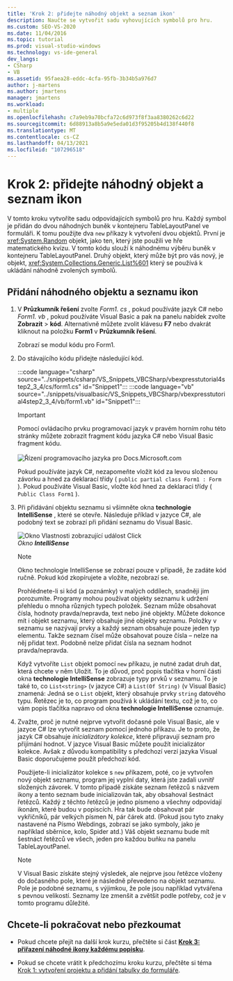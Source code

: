 ```yaml
---
title: 'Krok 2: přidejte náhodný objekt a seznam ikon'
description: Naučte se vytvořit sadu vyhovujících symbolů pro hru.
ms.custom: SEO-VS-2020
ms.date: 11/04/2016
ms.topic: tutorial
ms.prod: visual-studio-windows
ms.technology: vs-ide-general
dev_langs:
- CSharp
- VB
ms.assetid: 95faea28-eddc-4cfa-95fb-3b34b5a976d7
author: j-martens
ms.author: jmartens
manager: jmartens
ms.workload:
- multiple
ms.openlocfilehash: c7a9eb9a70bcfa72c6d973f8f3aa8380262c6d22
ms.sourcegitcommit: 6d88913a8b5a9e5eda01d3f95205b4d138f440f8
ms.translationtype: MT
ms.contentlocale: cs-CZ
ms.lasthandoff: 04/13/2021
ms.locfileid: "107296518"
---
```

# <a name="step-2-add-a-random-object-and-a-list-of-icons"></a>Krok 2: přidejte náhodný objekt a seznam ikon

V tomto kroku vytvoříte sadu odpovídajících symbolů pro hru. Každý symbol je přidán do dvou náhodných buněk v kontejneru TableLayoutPanel ve formuláři. K tomu použijte dva `new` příkazy k vytvoření dvou objektů. První je <xref:System.Random> objekt, jako ten, který jste použili ve hře matematického kvízu. V tomto kódu slouží k náhodnému výběru buněk v kontejneru TableLayoutPanel. Druhý objekt, který může být pro vás nový, je objekt, <xref:System.Collections.Generic.List%601> který se používá k ukládání náhodně zvolených symbolů.

## <a name="to-add-a-random-object-and-a-list-of-icons"></a>Přidání náhodného objektu a seznamu ikon

1. V **Průzkumník řešení** zvolte *Form1. cs* , pokud používáte jazyk C# nebo *Form1. vb* , pokud používáte Visual Basic a pak na panelu nabídek zvolte **Zobrazit**  >  **kód**. Alternativně můžete zvolit klávesu **F7** nebo dvakrát kliknout na položku **Form1** v **Průzkumník řešení**.

     Zobrazí se modul kódu pro Form1.

2. Do stávajícího kódu přidejte následující kód.

     :::code language="csharp" source="../snippets/csharp/VS_Snippets_VBCSharp/vbexpresstutorial4step2_3_4/cs/form1.cs" id="Snippet1":::
     :::code language="vb" source="../snippets/visualbasic/VS_Snippets_VBCSharp/vbexpresstutorial4step2_3_4/vb/form1.vb" id="Snippet1":::

      > [!IMPORTANT]
      > Pomocí ovládacího prvku programovací jazyk v pravém horním rohu této stránky můžete zobrazit fragment kódu jazyka C# nebo Visual Basic fragment kódu.<br><br>![Řízení programovacího jazyka pro Docs.Microsoft.com](../ide/media/docs-programming-language-control.png)

      Pokud používáte jazyk C#, nezapomeňte vložit kód za levou složenou závorku a hned za deklarací třídy ( `public partial class Form1 : Form` ). Pokud používáte Visual Basic, vložte kód hned za deklaraci třídy ( `Public Class Form1` ).

3. Při přidávání objektu seznamu si všimněte okna **technologie IntelliSense** , které se otevře. Následuje příklad v jazyce C#, ale podobný text se zobrazí při přidání seznamu do Visual Basic.

     ![Okno Vlastnosti zobrazující událost Click](../ide/media/express_listintellisense.png)<br/>*Okno **IntelliSense***

    > [!NOTE]
    > Okno technologie IntelliSense se zobrazí pouze v případě, že zadáte kód ručně. Pokud kód zkopírujete a vložíte, nezobrazí se.

     Prohlédnete-li si kód (a poznámky) v malých oddílech, snadněji jim porozumíte. Programy mohou používat objekty seznamu k udržení přehledu o mnoha různých typech položek. Seznam může obsahovat čísla, hodnoty pravda/nepravda, text nebo jiné objekty. Můžete dokonce mít i objekt seznamu, který obsahuje jiné objekty seznamu. Položky v seznamu se nazývají prvky a každý seznam obsahuje pouze jeden typ elementu. Takže seznam čísel může obsahovat pouze čísla – nelze na něj přidat text. Podobně nelze přidat čísla na seznam hodnot pravda/nepravda.

     Když vytvoříte `List` objekt pomocí `new` příkazu, je nutné zadat druh dat, která chcete v něm Uložit. To je důvod, proč popis tlačítka v horní části okna **technologie IntelliSense** zobrazuje typy prvků v seznamu. To je také to, co `List<string>` (v jazyce C#) a `List(Of String)` (v Visual Basic) znamená: Jedná se o `List` objekt, který obsahuje prvky `string` datového typu. Řetězec je to, co program používá k ukládání textu, což je to, co vám popis tlačítka napravo od okna **technologie IntelliSense** oznamuje.

4. Zvažte, proč je nutné nejprve vytvořit dočasné pole Visual Basic, ale v jazyce C# lze vytvořit seznam pomocí jednoho příkazu. Je to proto, že jazyk C# obsahuje *inicializátory kolekce*, které připravují seznam pro přijímání hodnot. V jazyce Visual Basic můžete použít inicializátor kolekce. Avšak z důvodu kompatibility s předchozí verzí jazyka Visual Basic doporučujeme použít předchozí kód.

     Použijete-li inicializátor kolekce s `new` příkazem, poté, co je vytvořen nový objekt seznamu, program jej vyplní daty, která jste zadali uvnitř složených závorek. V tomto případě získáte seznam řetězců s názvem ikony a tento seznam bude inicializován tak, aby obsahoval šestnáct řetězců. Každý z těchto řetězců je jedno písmeno a všechny odpovídají ikonám, které budou v popiscích. Hra tak bude obsahovat pár vykřičníků, pár velkých písmen N, pár čárek atd. (Pokud jsou tyto znaky nastavené na Písmo Webdings, zobrazí se jako symboly, jako je například sběrnice, kolo, Spider atd.) Váš objekt seznamu bude mít šestnáct řetězců ve všech, jeden pro každou buňku na panelu TableLayoutPanel.

    > [!NOTE]
    > V Visual Basic získáte stejný výsledek, ale nejprve jsou řetězce vloženy do dočasného pole, které je následně převedeno na objekt seznamu. Pole je podobné seznamu, s výjimkou, že pole jsou například vytvářena s pevnou velikostí. Seznamy lze zmenšit a zvětšit podle potřeby, což je v tomto programu důležité.

## <a name="to-continue-or-review"></a>Chcete-li pokračovat nebo přezkoumat

- Pokud chcete přejít na další krok kurzu, přečtěte si část [**Krok 3: přiřazení náhodné ikony každému popisku**](../ide/step-3-assign-a-random-icon-to-each-label.md).

- Pokud se chcete vrátit k předchozímu kroku kurzu, přečtěte si téma [Krok 1: vytvoření projektu a přidání tabulky do formuláře](../ide/step-1-create-a-project-and-add-a-table-to-your-form.md).
